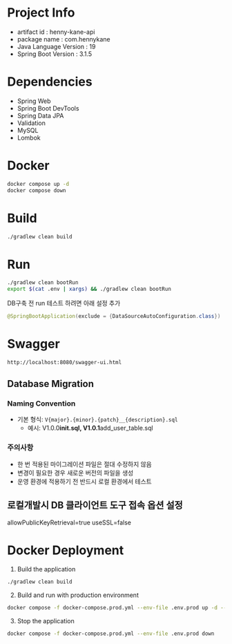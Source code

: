 # Project Info

- artifact id : henny-kane-api
- package name : com.hennykane
- Java Language Version : 19
- Spring Boot Version : 3.1.5

# Dependencies

- Spring Web
- Spring Boot DevTools
- Spring Data JPA
- Validation
- MySQL
- Lombok

# Docker

```bash
docker compose up -d
docker compose down
```

# Build

```bash
./gradlew clean build
```

# Run

```bash
./gradlew clean bootRun
export $(cat .env | xargs) && ./gradlew clean bootRun
```

DB구축 전 run 테스트 하려면 아래 설정 추가

```java
@SpringBootApplication(exclude = {DataSourceAutoConfiguration.class})
```

# Swagger

```bash
http://localhost:8080/swagger-ui.html
```

## Database Migration

### Naming Convention

- 기본 형식: `V{major}.{minor}.{patch}__{description}.sql`
  - 예시: V1.0.0**init.sql, V1.0.1**add_user_table.sql

### 주의사항

- 한 번 적용된 마이그레이션 파일은 절대 수정하지 않음
- 변경이 필요한 경우 새로운 버전의 파일을 생성
- 운영 환경에 적용하기 전 반드시 로컬 환경에서 테스트

## 로컬개발시 DB 클라이언트 도구 접속 옵션 설정

allowPublicKeyRetrieval=true
useSSL=false

# Docker Deployment

1. Build the application

```bash
./gradlew clean build
```

2. Build and run with production environment

```bash
docker compose -f docker-compose.prod.yml --env-file .env.prod up -d --build
```

3. Stop the application

```bash
docker compose -f docker-compose.prod.yml --env-file .env.prod down
```
